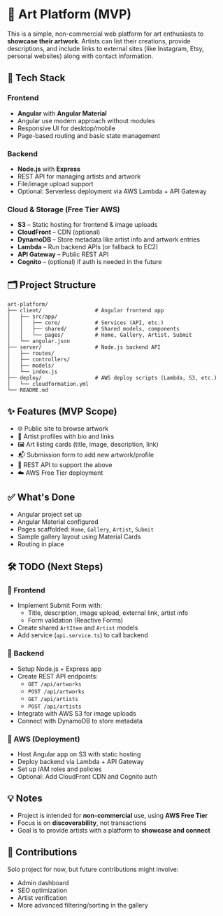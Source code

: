 
# 🎨 Art Platform (MVP)

This is a simple, non-commercial web platform for art enthusiasts to **showcase their artwork**. Artists can list their creations, provide descriptions, and include links to external sites (like Instagram, Etsy, personal websites) along with contact information.

## 🧩 Tech Stack

### Frontend
- **Angular** with **Angular Material**
- Angular use modern approach without modules
- Responsive UI for desktop/mobile
- Page-based routing and basic state management

### Backend
- **Node.js** with **Express**
- REST API for managing artists and artwork
- File/image upload support
- Optional: Serverless deployment via AWS Lambda + API Gateway

### Cloud & Storage (Free Tier AWS)
- **S3** – Static hosting for frontend & image uploads
- **CloudFront** – CDN (optional)
- **DynamoDB** – Store metadata like artist info and artwork entries
- **Lambda** – Run backend APIs (or fallback to EC2)
- **API Gateway** – Public REST API
- **Cognito** – (optional) if auth is needed in the future

## 🗂 Project Structure

```
art-platform/
├── client/                 # Angular frontend app
│   ├── src/app/
│   │   ├── core/           # Services (API, etc.)
│   │   ├── shared/         # Shared models, components
│   │   └── pages/          # Home, Gallery, Artist, Submit
│   └── angular.json
├── server/                 # Node.js backend API
│   ├── routes/
│   ├── controllers/
│   ├── models/
│   └── index.js
├── deploy/                 # AWS deploy scripts (Lambda, S3, etc.)
│   └── cloudformation.yml
└── README.md
```

## ✨ Features (MVP Scope)

- 🌐 Public site to browse artwork
- 🧑 Artist profiles with bio and links
- 🖼 Art listing cards (title, image, description, link)
- 📬 Submission form to add new artwork/profile
- 🔁 REST API to support the above
- ☁️ AWS Free Tier deployment

## ✅ What's Done

- Angular project set up
- Angular Material configured
- Pages scaffolded: `Home`, `Gallery`, `Artist`, `Submit`
- Sample gallery layout using Material Cards
- Routing in place

## 🛠️ TODO (Next Steps)

### 🔹 Frontend
- Implement Submit Form with:
  - Title, description, image upload, external link, artist info
  - Form validation (Reactive Forms)
- Create shared `ArtItem` and `Artist` models
- Add service (`api.service.ts`) to call backend

### 🔹 Backend
- Setup Node.js + Express app
- Create REST API endpoints:
  - `GET /api/artworks`
  - `POST /api/artworks`
  - `GET /api/artists`
  - `POST /api/artists`
- Integrate with AWS S3 for image uploads
- Connect with DynamoDB to store metadata

### 🔹 AWS (Deployment)
- Host Angular app on S3 with static hosting
- Deploy backend via Lambda + API Gateway
- Set up IAM roles and policies
- Optional: Add CloudFront CDN and Cognito auth

## 💡 Notes

- Project is intended for **non-commercial** use, using **AWS Free Tier**
- Focus is on **discoverability**, not transactions
- Goal is to provide artists with a platform to **showcase and connect**

## 🤝 Contributions

Solo project for now, but future contributions might involve:
- Admin dashboard
- SEO optimization
- Artist verification
- More advanced filtering/sorting in the gallery
